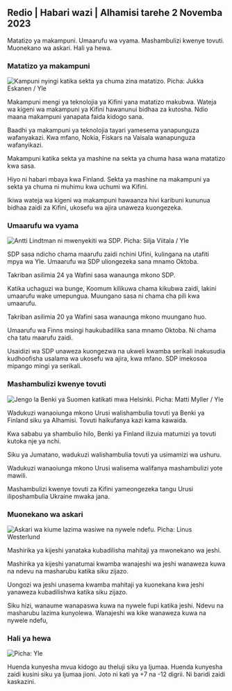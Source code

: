 ## Redio \| Habari wazi \| Alhamisi tarehe 2 Novemba 2023

Matatizo ya makampuni. Umaarufu wa vyama. Mashambulizi kwenye tovuti. Muonekano wa askari. Hali ya hewa.

### Matatizo ya makampuni

![Kampuni nyingi katika sekta ya chuma zina matatizo. Picha: Jukka Eskanen / Yle](https://images.cdn.yle.fi/image/upload/c_crop,h_2268,w_4031,x_0,y_410/ar_1.777777777777777,c_fill,g_faces,w_1_70.q_auto:eco/f_auto/fl_lossy/v1698216498/39-11907536538b9d499762)

Makampuni mengi ya teknolojia ya Kifini yana matatizo makubwa. Wateja wa kigeni wa makampuni ya Kifini hawanunui bidhaa za kutosha. Ndio maana makampuni yanapata faida kidogo sana.

Baadhi ya makampuni ya teknolojia tayari yamesema yanapunguza wafanyakazi. Kwa mfano, Nokia, Fiskars na Vaisala wanapunguza wafanyikazi.

Makampuni katika sekta ya mashine na sekta ya chuma hasa wana matatizo kwa sasa.

Hiyo ni habari mbaya kwa Finland. Sekta ya mashine na makampuni ya sekta ya chuma ni muhimu kwa uchumi wa Kifini.

Ikiwa wateja wa kigeni wa makampuni hawaanza hivi karibuni kununua bidhaa zaidi za Kifini, ukosefu wa ajira unaweza kuongezeka.

### Umaarufu wa vyama

![Antti Lindtman ni mwenyekiti wa SDP. Picha: Silja Viitala / Yle](https://images.cdn.yle.fi/image/upload/c_crop,h_2241,w_3984,x_0,y_0/ar_1.7777777777777777,c_fill,g_faces,h_p/0r_1.q_auto:eco/f_auto/fl_lossy/v1696930784/39-118400565251b6be058f)

SDP sasa ndicho chama maarufu zaidi nchini Ufini, kulingana na utafiti mpya wa Yle. Umaarufu wa SDP uliongezeka sana mnamo Oktoba.

Takriban asilimia 24 ya Wafini sasa wanaunga mkono SDP.

Katika uchaguzi wa bunge, Koomum kilikuwa chama kikubwa zaidi, lakini umaarufu wake umepungua. Muungano sasa ni chama cha pili kwa umaarufu.

Takriban asilimia 20 ya Wafini sasa wanaunga mkono muungano huo.

Umaarufu wa Finns msingi haukubadilika sana mnamo Oktoba. Ni chama cha tatu maarufu zaidi.

Usaidizi wa SDP unaweza kuongezwa na ukweli kwamba serikali inakusudia kudhoofisha usalama wa ukosefu wa ajira, kwa mfano. SDP imekosoa mipango mingi ya serikali.

### Mashambulizi kwenye tovuti

![Jengo la Benki ya Suomen katikati mwa Helsinki. Picha: Matti Myller / Yle ](https://images.cdn.yle.fi/image/upload/c_crop,h_1391,w_2472,x_0,y_112/ar_1.7777777777777777,c_fill,g_faces,w_1/120,w_670.q_auto:eco/f_auto/fl_lossy/v1587997073/39-6686595ea6e8fc70cab)

Wadukuzi wanaoiunga mkono Urusi walishambulia tovuti ya Benki ya Finland siku ya Alhamisi. Tovuti haikufanya kazi kama kawaida.

Kwa sababu ya shambulio hilo, Benki ya Finland ilizuia matumizi ya tovuti kutoka nje ya nchi.

Siku ya Jumatano, wadukuzi walishambulia tovuti ya usimamizi wa ushuru.

Wadukuzi wanaoiunga mkono Urusi walisema walifanya mashambulizi yote mawili.

Mashambulizi kwenye tovuti za Kifini yameongezeka tangu Urusi iliposhambulia Ukraine mwaka jana.

### Muonekano wa askari

![Askari wa kiume lazima wasiwe na nywele ndefu. Picha: Linus Westerlund](https://images.cdn.yle.fi/image/upload/c_crop,h_3375,w_6000,x_0,y_522/ar_1.7777777777777777,c_fill,g_faces,h_670_duutoa.eco/f_auto/fl_lossy/v1688460639/39-113784464a3db01e8a65)

Mashirika ya kijeshi yanataka kubadilisha mahitaji ya mwonekano wa jeshi.

Mashirika ya kijeshi yanatumai kwamba wanajeshi wa jeshi wanaweza kuwa na ndevu na masharubu katika siku zijazo.

Uongozi wa jeshi unasema kwamba mahitaji ya kuonekana kwa jeshi yanaweza kubadilishwa katika siku zijazo.

Siku hizi, wanaume wanapaswa kuwa na nywele fupi katika jeshi. Ndevu na masharubu lazima kunyolewa. Wanajeshi wa kike wanaweza kuwa na nywele ndefu,

### Hali ya hewa

![ Picha: Yle](https://images.cdn.yle.fi/image/upload/c_crop,h_1080,w_1919,x_0,y_0/ar_1.7777777777777777,c_fill,g_faces,h_6710/0_pq2.:eco/f_auto/fl_lossy/v1698940434/39-11951316543c5fbc620f)

Huenda kunyesha mvua kidogo au theluji siku ya Ijumaa. Huenda kunyesha zaidi kusini siku ya Ijumaa jioni. Joto ni kati ya +7 na -12 digrii. Ni baridi zaidi kaskazini.